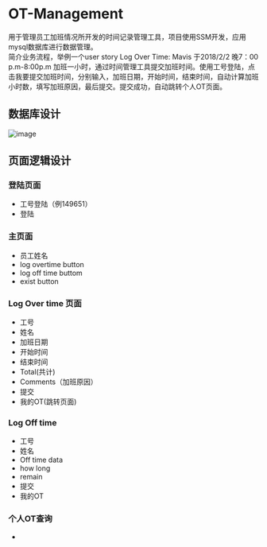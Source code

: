 # OT-Management
 用于管理员工加班情况所开发的时间记录管理工具，项目使用SSM开发，应用mysql数据库进行数据管理。  
 简介业务流程，举例一个user story
 Log Over Time: Mavis 于2018/2/2 晚7：00 p.m-8:00p.m 加班一小时，通过时间管理工具提交加班时间。使用工号登陆，点击我要提交加班时间，分别输入，加班日期，开始时间，结束时间，自动计算加班小时数，填写加班原因，最后提交。提交成功，自动跳转个人OT页面。
## 数据库设计

![image](https://user-images.githubusercontent.com/41565966/54267344-031a5d00-45b4-11e9-8a8d-7c40e3ddc657.png)
## 页面逻辑设计
### 登陆页面
- 工号登陆（例149651）
- 登陆
### 主页面
- 员工姓名
- log overtime button
- log off time buttom 
- exist button
### Log Over time 页面
- 工号
- 姓名
- 加班日期
- 开始时间
- 结束时间
- Total(共计)
- Comments（加班原因）
- 提交
- 我的OT(跳转页面)
### Log Off time
- 工号
- 姓名
- Off time data
- how long
- remain
- 提交
- 我的OT
### 个人OT查询
- 
